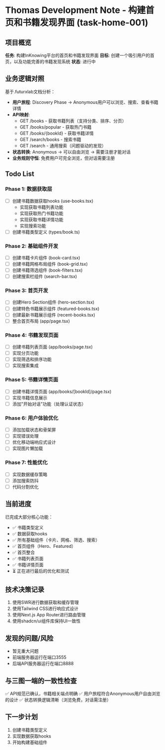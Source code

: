 # Thomas Development Note - 构建首页和书籍发现界面 (task-home-001)

## 项目概览
**任务**: 构建InKnowing平台的首页和书籍发现界面
**目标**: 创建一个吸引用户的首页，以及功能完善的书籍发现系统
**状态**: 进行中

## 业务逻辑对照
基于.futurxlab文档分析：
- **用户旅程**: Discovery Phase → Anonymous用户可以浏览、搜索、查看书籍详情
- **API映射**:
  - GET /books - 获取书籍列表（支持分类、排序、分页）
  - GET /books/popular - 获取热门书籍
  - GET /books/{bookId} - 获取书籍详情
  - GET /search/books - 搜索书籍
  - GET /search - 通用搜索（问题驱动的发现）
- **状态转换**: Anonymous → 可以自由浏览 → 需要注册才能对话
- **业务规则守恒**: 免费用户可完全浏览，但对话需要注册

## Todo List

### Phase 1: 数据获取层
- [ ] 创建书籍数据获取hooks (use-books.tsx)
  - 实现获取书籍列表功能
  - 实现获取热门书籍功能
  - 实现获取书籍详情功能
  - 实现搜索功能
- [ ] 创建书籍类型定义 (types/book.ts)

### Phase 2: 基础组件开发
- [ ] 创建书籍卡片组件 (book-card.tsx)
- [ ] 创建书籍网格布局组件 (book-grid.tsx)
- [ ] 创建书籍筛选组件 (book-filters.tsx)
- [ ] 创建搜索栏组件 (search-bar.tsx)

### Phase 3: 首页开发
- [ ] 创建Hero Section组件 (hero-section.tsx)
- [ ] 创建特色书籍展示组件 (featured-books.tsx)
- [ ] 创建最新书籍展示组件 (recent-books.tsx)
- [ ] 整合首页布局 (app/page.tsx)

### Phase 4: 书籍发现页面
- [ ] 创建书籍列表页面 (app/books/page.tsx)
- [ ] 实现分页功能
- [ ] 实现筛选和排序功能
- [ ] 实现搜索集成

### Phase 5: 书籍详情页面
- [ ] 创建书籍详情页面 (app/books/[bookId]/page.tsx)
- [ ] 实现书籍信息展示
- [ ] 添加"开始对话"功能（处理认证状态）

### Phase 6: 用户体验优化
- [ ] 添加加载状态和骨架屏
- [ ] 实现错误处理
- [ ] 优化移动端响应式设计
- [ ] 实现图片懒加载

### Phase 7: 性能优化
- [ ] 实现数据缓存策略
- [ ] 添加搜索防抖
- [ ] 代码分割优化

## 当前进度
已完成大部分核心功能：
- ✅ 书籍类型定义
- ✅ 数据获取hooks
- ✅ 所有基础组件（卡片、网格、筛选、搜索）
- ✅ 首页组件（Hero、Featured）
- ✅ 首页整合
- ✅ 书籍列表页面
- ✅ 书籍详情页面
- ⏳ 正在进行最后的优化和测试

## 技术决策记录
1. 使用SWR进行数据获取和缓存管理
2. 使用Tailwind CSS进行响应式设计
3. 使用Next.js App Router进行路由管理
4. 使用shadcn/ui组件库保持UI一致性

## 发现的问题/风险
- 暂无重大问题
- 前端服务器运行在端口3555
- 后端API服务器运行在端口8888

## 与三图一端的一致性检查
✅ API规范已确认，书籍相关端点明确
✅ 用户旅程符合Anonymous用户自由浏览的设计
✅ 状态转换逻辑清晰（浏览免费，对话需注册）

## 下一步计划
1. 创建书籍类型定义
2. 实现数据获取hooks
3. 开始构建基础组件